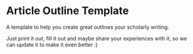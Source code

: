 # Article Outline Template
A template to help you create great outlines your scholarly writing.

Just print it out, fill it out and maybe share your experiences with it, so we can update it to make it even better :)
